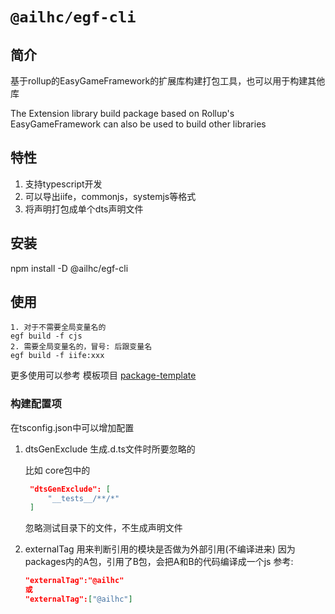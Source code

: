 # `@ailhc/egf-cli`
## 简介
基于rollup的EasyGameFramework的扩展库构建打包工具，也可以用于构建其他库

The Extension library build package based on Rollup's EasyGameFramework can also be used to build other libraries
## 特性
1. 支持typescript开发
2. 可以导出iife，commonjs，systemjs等格式
3. 将声明打包成单个dts声明文件

## 安装
npm install -D @ailhc/egf-cli
## 使用
    1. 对于不需要全局变量名的
    egf build -f cjs 
    2. 需要全局变量名的，冒号: 后跟变量名
    egf build -f iife:xxx 

更多使用可以参考 模板项目
[package-template](https://github.com/AILHC/EasyGameFrameworkOpen/tree/main/packages/cli/package-template)
### 构建配置项
在tsconfig.json中可以增加配置
1. dtsGenExclude 生成.d.ts文件时所要忽略的 
   
   比如 core包中的 
   ```json
    "dtsGenExclude": [
        "__tests__/**/*"
    ]
   ```
   忽略测试目录下的文件，不生成声明文件

2. externalTag 用来判断引用的模块是否做为外部引用(不编译进来)
   因为packages内的A包，引用了B包，会把A和B的代码编译成一个js
   参考:
   ```json
   "externalTag":"@ailhc"
   或
   "externalTag":["@ailhc"]
   ```



